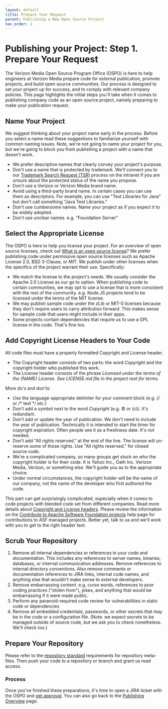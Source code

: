 ```yaml
---
layout: default
title: Prepare Your Request
parent: Publishing a New Open Source Project
nav_order: 1
---
```


# Publishing your Project: Step 1. Prepare Your Request

The Verizon Media Open Source Program Office (OSPO) is here to help engineers at Verizon Media prepare code for external publication, promote projects, and build open source communities. Our process is designed to set your project up for success, and to comply with relevant company policies. This page highlights the initial steps you'll take when it comes to publishing company code as an open source project, namely preparing to make your publication request.

## Name Your Project

We suggest thinking about your project name early in the process. Before you select a name read these suggestions to familiarize yourself with common naming issues. Note, we're not going to name your project for you, but we're going to block you from publishing a project with a name that doesn't work. 

- We prefer descriptive names that clearly convey your project's purpose.
- Don't use a name that is protected by trademark. We'll connect you to our [Trademark Search Request (TSR)](http://yo/tsr) process on the intranet if you are unsure about the protected status of the name you propose.
- Don't use a Verizon or Verizon Media brand name.
- Avoid using a third-party brand name. In certain cases you can use them as descriptors. For example, you can use "Test Libraries for Java" but don't call something "Java Test Libraries."
- Don't use cumbersome names. Name your project as if you expect it to be widely adopted.
- Don't use unclear names. e.g. "Foundation Server" 

## Select the Appropriate License

The OSPO is here to help you license your project. For an overview of open source licenses, check out [What is an open source license](../resources/license.html)? We prefer publishing code under permissive open source licenses such as Apache License 2.0, BSD 3-Clause, or MIT. We publish under other licenses when the specifics of the project warrant their use. Specifically:

- We match the license to the project's needs. We usually consider the Apache 2.0 License as our go to option. When publishing code to certain communities, we may opt to use a license that is more consistent with the rest of the community. e.g. Node.JS projects tend to be licensed under the terms of the MIT license. 
- We may publish sample code under the zLib or MIT-0 licenses because they don't require users to carry attribution forward. This makes sense for sample code that users might include in their apps.
- Some projects contain dependencies that require us to use a GPL license in the code. That's fine too. 

## Add Copyright License Headers to Your Code

All code files must have a properly formatted Copyright and License header. 

- The Copyright header consists of two parts: the word _Copyright_ and the copyright holder who published this work. 
- The License header consists of the phrase _Licensed under the terms of the {NAME} License. See LICENSE.md file in the project root for terms._

More do's and don'ts:
- Use the language-appropriate delimiter for your comment block (e.g. // or /* text */ etc.)
- Don't add a symbol next to the word _Copyright_ (e.g. © or (c)). It's redundant.
- Don't add or update the year of publication. We don't need to include the year of publication. Technically it is intended to start the timer for copyright expiration. Often people see it as a freshness date. It's not needed.
- Don't add "All rights reserved." at the end of the line. The license will un-reserve some of those rights. Use "All rights reserved." for closed source code.
- We're a complicated company, so many groups get stuck on who the copyright holder is for their code. It is Yahoo Inc., Oath Inc. Verizon Media, Verizon, or something else. We'll guide you as to the appropriate choice.
- Under normal circumstances, the copyright holder will be the name of our company, not the name of the developer who first authored the code.

This part can get surprisingly complicated, especially when it comes to code projects with blended code set from different companies. Read more details about [Copyright and License headers](../resources/copyright.html). Please review the information on the [Contribute to Apache Software Foundation projects](../contributing/recordkeeping.html#contribute-to-apache-software-foundation-asf-projects.html) help page for contributions to ASF managed projects. Better yet, talk to us and we'll work with you to get to the right header text.

## Scrub Your Repository

1. Remove all internal dependencies or references in your code and documentation. This includes any references to server names, binaries, databases, or internal communication addresses. Remove references to internal directory conventions. Also remove comments or documentation references to JIRA links, internal code names, and anything else that wouldn't make sense to external developers.
1. Remove embarrassing content. e.g. curse words, references to poor coding practices ("stolen from"), jokes, and anything that would be embarrassing if it were made public.
1. Perform any paranoid-required code review for vulnerabilities in static code or dependencies
1. Remove all embedded credentials, passwords, or other secrets that may be in the code or a configuration file. (Note: we expect secrets to be managed outside of source code, but we ask you to check nonetheless. We'll check too.) 

## Prepare Your Repository

Please refer to the [repository standard](../publishing/publishing-template/Spec-READ-AND-DELETE.html) requirements for repository meta-files. Then push your code to a repository or branch and grant us read access.

### Process
Once you've finished these preparations, it's time to open a JIRA ticket with the OSPO and [get approval](../publishing/approval.html). You can also go back to the [Publishing Overview](../publishing/publish.html) page.
